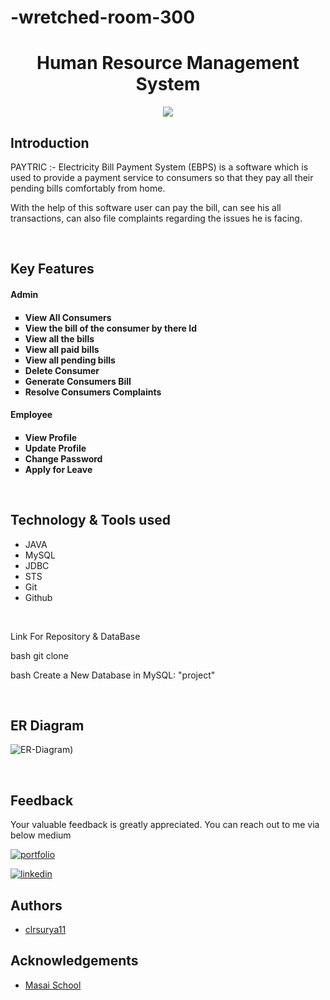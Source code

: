# -wretched-room-300

<h1 align="center" >Human Resource Management System</h1>
<div align="center"><img src="https://user-images.githubusercontent.com/111189783/229363684-8baaed53-fe42-4ddd-b465-ef6185ffc41f.png"></div>


## Introduction

<p>PAYTRIC :- Electricity Bill Payment System (EBPS) is a software which is used to provide a payment service to consumers so that they pay all their pending bills comfortably from home.</p>
<p>With the help of this software user can pay the bill, can see his all transactions, can also file complaints regarding the issues he is facing.</p>
<br>

## Key Features

<h4>Admin<h4>
<ul type="square">
    <li>View All Consumers</li>
    <li>View the bill of the consumer by there Id</li>
    <li>View all the bills</li>
    <li>View all paid bills</li>
    <li>View all pending bills</li>
    <li>Delete Consumer</li>
    <li>Generate Consumers Bill</li>
    <li>Resolve Consumers Complaints</li>
</ul>
<h4>Employee<h4>
<ul type="square">
    <li>View Profile</li>
    <li>Update Profile</li>
    <li>Change Password</li>
    <li>Apply for Leave</li>
</ul>
<br>
    
## Technology & Tools used

- JAVA
- MySQL
- JDBC
- STS
- Git
- Github

<br>

Link For Repository & DataBase

bash
git clone 

bash
Create a New Database in MySQL: "project" 
 

<br>

## ER Diagram
    
![ER-Diagram](https://user-images.githubusercontent.com/111189783/229363814-3af95128-cce3-40d5-a057-b9b3f6988bae.png))

<br>
        
## Feedback
Your valuable feedback is greatly appreciated. You can reach out to me via below medium

[![portfolio](https://img.shields.io/badge/my_portfolio-000?style=for-the-badge&logo=ko-fi&logoColor=white)]()

[![linkedin](https://img.shields.io/badge/linkedin-0A66C2?style=for-the-badge&logo=linkedin&logoColor=white)](https://www.linkedin.com/in/sakshi0704/)


## Authors

- [clrsurya11](https://github.com/clrsurya11)

## Acknowledgements

- [Masai School](https://www.masaischool.com/)
